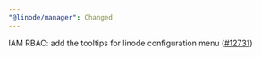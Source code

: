 ```yaml
---
"@linode/manager": Changed
---
```


IAM RBAC: add the tooltips for linode configuration menu ([#12731](https://github.com/linode/manager/pull/12731))
